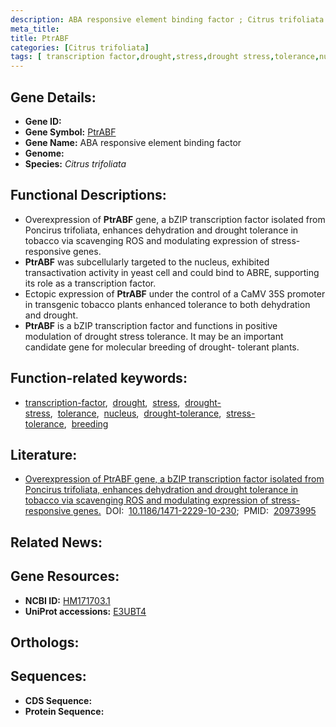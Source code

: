 ```yaml
---
description: ABA responsive element binding factor ; Citrus trifoliata
meta_title:
title: PtrABF
categories: [Citrus trifoliata]
tags: [ transcription factor,drought,stress,drought stress,tolerance,nucleus,drought tolerance,stress tolerance,breeding ]
---
```


## Gene Details:
- **Gene ID:** []()
- **Gene Symbol:** <u>PtrABF</u>
- **Gene Name:** ABA responsive element binding factor
- **Genome:** []()
- **Species:** *Citrus trifoliata*

## Functional Descriptions:
   - Overexpression of **PtrABF** gene, a bZIP transcription factor isolated from Poncirus trifoliata, enhances dehydration and drought tolerance in tobacco via scavenging ROS and modulating expression of stress-responsive genes.
   - **PtrABF** was subcellularly targeted to the nucleus, exhibited transactivation activity in yeast cell and could bind to ABRE, supporting its role as a transcription factor.
   - Ectopic expression of **PtrABF** under the control of a CaMV 35S promoter in transgenic tobacco plants enhanced tolerance to both dehydration and drought.
   - **PtrABF** is a bZIP transcription factor and functions in positive modulation of drought stress tolerance. It may be an important candidate gene for molecular breeding of drought- tolerant plants.

## Function-related keywords:
   - [transcription-factor](/tags/transcription-factor/),&nbsp;&nbsp;[drought](/tags/drought/),&nbsp;&nbsp;[stress](/tags/stress/),&nbsp;&nbsp;[drought-stress](/tags/drought-stress/),&nbsp;&nbsp;[tolerance](/tags/tolerance/),&nbsp;&nbsp;[nucleus](/tags/nucleus/),&nbsp;&nbsp;[drought-tolerance](/tags/drought-tolerance/),&nbsp;&nbsp;[stress-tolerance](/tags/stress-tolerance/),&nbsp;&nbsp;[breeding](/tags/breeding/)

## Literature:
   - [Overexpression of PtrABF gene, a bZIP transcription factor isolated from Poncirus trifoliata, enhances dehydration and drought tolerance in tobacco via scavenging ROS and modulating expression of stress-responsive genes.](https://doi.org/10.1186/1471-2229-10-230)&nbsp;&nbsp;DOI:&nbsp;&nbsp;[10.1186/1471-2229-10-230](https://doi.org/10.1186/1471-2229-10-230);&nbsp;&nbsp;PMID:&nbsp;&nbsp;[20973995](https://pubmed.ncbi.nlm.nih.gov/20973995/)

## Related News:

## Gene Resources:
- **NCBI ID:**  [HM171703.1](https://www.ncbi.nlm.nih.gov/gene/?term=HM171703.1)
- **UniProt accessions:**  [E3UBT4](https://www.uniprot.org/uniprotkb/E3UBT4/entry)

## Orthologs:

## Sequences:
- **CDS Sequence:**
- **Protein Sequence:**
